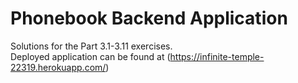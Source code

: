 # Phonebook Backend Application
Solutions for the Part 3.1-3.11 exercises. <br>Deployed application can be found at (https://infinite-temple-22319.herokuapp.com/)